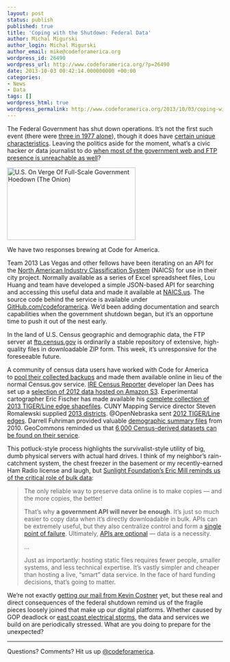 ```yaml
---
layout: post
status: publish
published: true
title: 'Coping with the Shutdown: Federal Data'
author: Michal Migurski
author_login: Michal Migurski
author_email: mike@codeforamerica.org
wordpress_id: 26490
wordpress_url: http://www.codeforamerica.org/?p=26490
date: 2013-10-03 00:42:14.000000000 +00:00
categories:
- News
- Data
tags: []
wordpress_html: true
wordpress_permalink: http://www.codeforamerica.org/2013/10/03/coping-with-the-shutdown-federal-data/
---
```


<p>The Federal Government has shut down operations. It’s not the first such event (there were <a href="http://www.washingtonpost.com/blogs/wonkblog/wp/2013/09/25/here-is-every-previous-government-shutdown-why-they-happened-and-how-they-ended/" title="Here is every previous government shutdown, why they happened and how they ended">three in 1977 alone</a>), though it does have <a href="http://www.theatlantic.com/politics/archive/2013/09/your-false-equivalence-guide-to-the-days-ahead/280062/" title="Your False-Equivalence Guide to the Days Ahead">certain unique characteristics</a>. Leaving the politics aside for the moment, what’s a civic hacker or data journalist to do <a href="http://shutdowngov.tumblr.com/" title="Shutdown.gov">when most of the government web and FTP presence is unreachable as well</a>?</p>
<p><a href="http://www.theonion.com/articles/us-on-verge-of-fullscale-government-hoedown,34057/?ref=auto"><img alt="U.S. On Verge Of Full-Scale Government Hoedown (The Onion)" class="size-medium wp-image-26494 alignleft" height="169" src="http://www.codeforamerica.org/wp-content/uploads/2013/10/government-hoedown-300x169.jpg" title="U.S. On Verge Of Full-Scale Government Hoedown (The Onion)" width="300"/></a></p>
<p>We have two responses brewing at Code for America.</p>
<p>Team 2013 Las Vegas and other fellows have been iterating on an API for the <a href="http://web.archive.org/web/20130929215439/https://www.census.gov/eos/www/naics/" title="North American Industry Classification System">North American Industry Classification System</a> (NAICS) for use in their city project. Normally available as a series of Excel spreadsheet files, Lou Huang and team have developed a simple JSON-based API for searching and accessing this useful data and made it available at <a href="http://naics.us/">NAICS.us</a>. The source code behind the service is available under <a href="https://github.com/codeforamerica/naics-api">GitHub.com/codeforamerica</a>. We’d been adding documentation and search capabilities when the government shutdown began, but it’s an opportune time to push it out of the nest early.</p>
<p>In the land of U.S. Census geographic and demographic data, the FTP server at <a href="ftp://ftp.census.gov">ftp.census.gov</a> is ordinarily a stable repository of extensive, high-quality files in downloadable ZIP form. This week, it’s unresponsive for the foreseeable future.</p>
<p>A community of census data users have worked with Code for America to <a href="http://forever.codeforamerica.org/Census-API/shutdown-2013.html">pool their collected backups</a> and made them available online in lieu of the normal Census.gov service. <a href="http://censusreporter.org/">IRE Census Reporter</a> developer Ian Dees has set up a <a href="https://census-backup.s3.amazonaws.com/index.html" title="Census Backup">selection of 2012 data hosted on Amazon S3</a>. Experimental cartographer Eric Fischer has made available his <a href="http://trafficways.org/tiger/edges/">complete collection of 2013 TIGER/Line edge shapefiles</a>. CUNY Mapping Service director Steven Romalewski supplied <a href="http://forever.codeforamerica.org/Census-API/shutdown-2013-districts-2013.html">2013 districts</a>. @OpenNebraska sent <a href="http://forever.codeforamerica.org/Census-API/shutdown-2013-tiger-2012.html">2012 TIGER/Line edges</a>. Darrell Fuhriman provided valuable <a href="http://forever.codeforamerica.org/Census-API/shutdown-2013-data-2010-2011.html">demographic summary files</a> from 2010. GeoCommons reminded us that <a href="http://geocommons.com/search?query=census">6,000 Census-derived datasets can be found on their service</a>.</p>
<p>This potluck-style process highlights the survivalist-style utility of big, dumb physical servers with actual hard drives. I think of my neighbor’s rain-catchment system, the chest freezer in the basement or my recently-earned Ham Radio license and laugh, but <a href="http://sunlightfoundation.com/blog/2013/10/02/government-apis-arent-a-backup-plan/" title="Government APIs Aren't A Backup Plan">Sunlight Foundation’s Eric Mill reminds us of the critical role of bulk data</a>:</p>
<blockquote><p>The only reliable way to preserve data online is to make copies — and the more copies, the better!</p>
<p>That’s why <strong>a government API will never be enough</strong>. It’s just so much easier to copy data when it’s directly downloadable in bulk. APIs can be extremely useful, but they also centralize control and form a <a href="http://fcw.com/articles/2013/10/01/private-sector-apps-api-shutdown.aspx">single point of failure</a>. Ultimately, <a href="http://sunlightfoundation.com/blog/2012/03/21/government-do-you-really-need-an-api/">APIs are optional</a> — data is a necessity.</p>
<p>…</p>
<p>Just as importantly: hosting static files requires fewer people, smaller systems, and less technical expertise. It’s vastly simpler and cheaper than hosting a live, “smart” data service. In the face of hard funding decisions, that’s going to matter.</p></blockquote>
<p>We’re not exactly <a href="http://en.wikipedia.org/wiki/The_Postman_(film)">getting our mail from Kevin Costner</a> yet, but these real and direct consequences of the federal shutdown remind us of the fragile pieces loosely joined that make up our digital platforms. Whether caused by GOP deadlock or <a href="http://aws.amazon.com/message/67457/">east coast electrical storms</a>, the data and services we build on are periodically stressed. What are you doing to prepare for the unexpected?</p>
<hr/>
<p>Questions? Comments? Hit us up <a href="http://twitter.com/codeforamerica">@codeforamerica</a>.</p>
